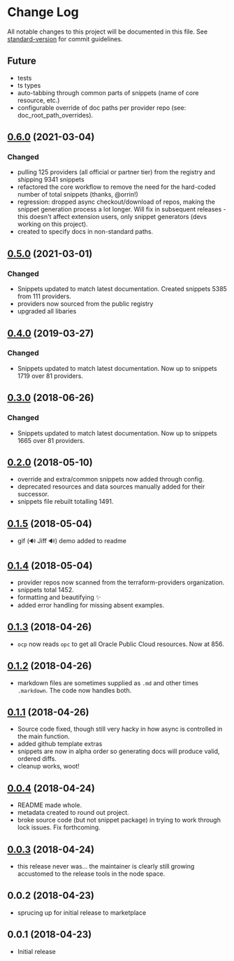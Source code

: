 # Change Log

All notable changes to this project will be documented in this file. See [standard-version](https://github.com/conventional-changelog/standard-version) for commit guidelines.

## Future

- tests
- ts types
- auto-tabbing through common parts of snippets (name of core resource, etc.)
- configurable override of doc paths per provider repo (see: doc_root_path_overrides).

## [0.6.0](https://github.com/run-at-scale/vscode-terraform-doc-snippets/compare/v0.5.0...v0.6.0) (2021-03-04)

### Changed

- pulling 125 providers (all official or partner tier) from the registry and shipping 9341 snippets
- refactored the core workflow to remove the need for the hard-coded number of total snippets (thanks, @orrin!)
- regression: dropped async checkout/download of repos, making the snippet generation process a lot longer. Will fix in subsequent releases - this doesn't affect extension users, only snippet generators (devs working on this project).
- created to specify docs in non-standard paths.

## [0.5.0](https://github.com/run-at-scale/vscode-terraform-doc-snippets/compare/v0.4.0...v0.5.0) (2021-03-01)

### Changed

- Snippets updated to match latest documentation. Created snippets 5385 from 111 providers.
- providers now sourced from the public registry
- upgraded all libaries

## [0.4.0](https://github.com/run-at-scale/vscode-terraform-doc-snippets/compare/v0.3.0...v0.4.0) (2019-03-27)

### Changed

- Snippets updated to match latest documentation. Now up to snippets 1719 over 81 providers.

## [0.3.0](https://github.com/run-at-scale/vscode-terraform-doc-snippets/compare/v0.2.0...v0.3.0) (2018-06-26)

### Changed

- Snippets updated to match latest documentation. Now up to snippets 1665 over 81 providers.

## [0.2.0](https://github.com/run-at-scale/vscode-terraform-doc-snippets/compare/v0.1.5...v0.2.0) (2018-05-10)

- override and extra/common snippets now added through config.
- deprecated resources and data sources manually added for their successor.
- snippets file rebuilt totalling 1491.

## [0.1.5](https://github.com/run-at-scale/vscode-terraform-doc-snippets/compare/v0.1.4...v0.1.5) (2018-05-04)

- gif (🔊 Jiff 🔊) demo added to readme

## [0.1.4](https://github.com/run-at-scale/vscode-terraform-doc-snippets/compare/v0.1.3...v0.1.4) (2018-05-04)

- provider repos now scanned from the terraform-providers organization.
- snippets total 1452.
- formatting and beautifying ✨
- added error handling for missing absent examples.

## [0.1.3](https://github.com/run-at-scale/vscode-terraform-doc-snippets/compare/v0.1.2...v0.1.3) (2018-04-26)

- `ocp` now reads `opc` to get all Oracle Public Cloud resources. Now at 856.

## [0.1.2](https://github.com/run-at-scale/vscode-terraform-doc-snippets/compare/v0.1.1...v0.1.2) (2018-04-26)

- markdown files are sometimes supplied as `.md` and other times `.markdown`. The code now handles both.

## [0.1.1](https://github.com/run-at-scale/vscode-terraform-doc-snippets/compare/v0.0.4...v0.1.1) (2018-04-26)

- Source code fixed, though still very hacky in how async is controlled in the main function.
- added github template extras
- snippets are now in alpha order so generating docs will produce valid, ordered diffs.
- cleanup works, woot!

## [0.0.4](https://github.com/run-at-scale/vscode-terraform-doc-snippets/compare/v0.0.3...v0.0.4) (2018-04-24)

- README made whole.
- metadata created to round out project.
- broke source code (but not snippet package) in trying to work through lock issues. Fix forthcoming.

## [0.0.3](https://github.com/run-at-scale/terraform-doc-snippets/compare/v0.0.2...v0.0.3) (2018-04-24)

- this release never was... the maintainer is clearly still growing accustomed to the release tools in the node space.

## 0.0.2 (2018-04-23)

- sprucing up for initial release to marketplace

## 0.0.1 (2018-04-23)

- Initial release
